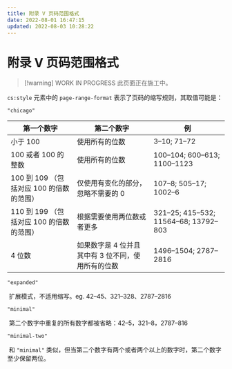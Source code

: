 ```yaml
---
title: 附录 V 页码范围格式
date: 2022-08-01 16:47:15
updated: 2022-08-03 10:28:22
---
```


# 附录 V 页码范围格式

> [!warning] WORK IN PROGRESS
> 此页面正在施工中。

`cs:style` 元素中的 `page-range-format` 表示了页码的缩写规则，其取值可能是：

`"chicago"`

| 第一个数字                           | 第二个数字                                     | 例                                   |
| ------------------------------------ | ---------------------------------------------- | ------------------------------------ |
| 小于 100                              | 使用所有的位数                                 | 3–10; 71–72                          |
| 100 或者 100 的整数                     | 使用所有的位数                                 | 100–104; 600–613; 1100–1123          |
| 100 到 109 （包括对应 100 的倍数的范围） | 仅使用有变化的部分，忽略不需要的 0              | 107–8; 505–17; 1002–6                |
| 110 到 199 （包括对应 100 的倍数的范围） | 根据需要使用两位数或者更多                     | 321–25; 415–532; 11564–68; 13792–803 |
| 4 位数                                | 如果数字是 4 位并且其中有 3 位不同，使用所有的位数 | 1496–1504; 2787–2816                 |

`"expanded"`

​	扩展模式，不适用缩写。eg. 42–45、321–328、2787–2816

`"minimal"`

​	第二个数字中重复的所有数字都被省略：42–5，321–8，2787–816

`"minimal-two"`

​	和 `"minimal"` 类似，但当第二个数字有两个或者两个以上的数字时，第二个数字至少保留两位。
